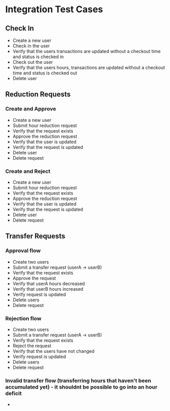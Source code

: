 # Integration Test Cases

## Check In

- Create a new user
- Check in the user
- Verify that the users transactions are updated without a checkout time and status is checked in
- Check out the user
- Verify that the users hours, transactions are updated without a checkout time and status is checked out
- Delete user

## Reduction Requests

### Create and Approve

- Create a new user
- Submit hour reduction request
- Verify that the request exists
- Approve the reduction request
- Verify that the user is updated
- Verify that the request is updated
- Delete user
- Delete request

### Create and Reject

- Create a new user
- Submit hour reduction request
- Verify that the request exists
- Approve the reduction request
- Verify that the user is updated
- Verify that the request is updated
- Delete user
- Delete request

## Transfer Requests

### Approval flow

- Create two users
- Submit a transfer request (userA -> userB)
- Verify that the request exists
- Approve the request
- Verify that userA hours decreased
- Verify that userB hours increased
- Verify request is updated
- Delete users
- Delete request

### Rejection flow

- Create two users
- Submit a transfer request (userA -> userB)
- Verify that the request exists
- Reject the request
- Verify that the users have not changed
- Verify request is updated
- Delete users
- Delete request

### Invalid transfer flow (transferring hours that haven't been accumulated yet) - it shouldnt be possible to go into an hour deficit

-
